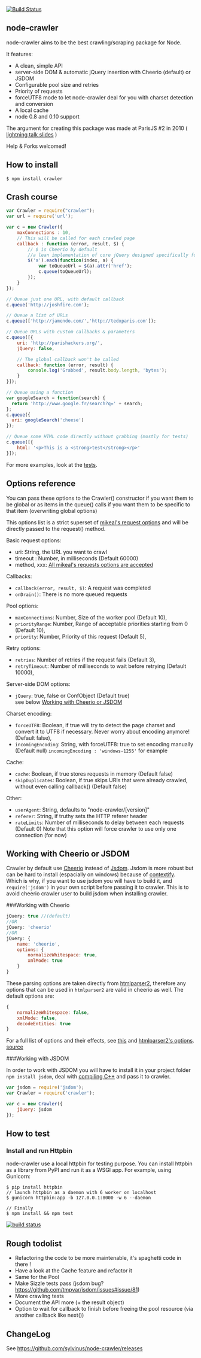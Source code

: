[![Build Status](https://travis-ci.org/sylvinus/node-crawler.svg?branch=master)](https://travis-ci.org/sylvinus/node-crawler)

node-crawler
------------

node-crawler aims to be the best crawling/scraping package for Node.

It features:
 * A clean, simple API
 * server-side DOM & automatic jQuery insertion with Cheerio (default) or JSDOM
 * Configurable pool size and retries
 * Priority of requests
 * forceUTF8 mode to let node-crawler deal for you with charset detection and conversion
 * A local cache
 * node 0.8 and 0.10 support

The argument for creating this package was made at ParisJS #2 in 2010 ( [lightning talk slides](http://www.slideshare.net/sylvinus/web-crawling-with-nodejs) )

Help & Forks welcomed!

How to install
--------------

    $ npm install crawler

Crash course
------------

```javascript
var Crawler = require("crawler");
var url = require('url');

var c = new Crawler({
    maxConnections : 10,
    // This will be called for each crawled page
    callback : function (error, result, $) {
        // $ is Cheerio by default
        //a lean implementation of core jQuery designed specifically for the server
        $('a').each(function(index, a) {
            var toQueueUrl = $(a).attr('href');
            c.queue(toQueueUrl);
        });
    }
});

// Queue just one URL, with default callback
c.queue('http://joshfire.com');

// Queue a list of URLs
c.queue(['http://jamendo.com/','http://tedxparis.com']);

// Queue URLs with custom callbacks & parameters
c.queue([{
    uri: 'http://parishackers.org/',
    jQuery: false,

    // The global callback won't be called
    callback: function (error, result) {
        console.log('Grabbed', result.body.length, 'bytes');
    }
}]);

// Queue using a function
var googleSearch = function(search) {
  return 'http://www.google.fr/search?q=' + search;
};
c.queue({
  uri: googleSearch('cheese')
});

// Queue some HTML code directly without grabbing (mostly for tests)
c.queue([{
    html: '<p>This is a <strong>test</strong></p>'
}]);
```
For more examples, look at the [tests](https://github.com/sylvinus/node-crawler/tree/master/test).

Options reference
-----------------

You can pass these options to the Crawler() constructor if you want them to be global or as
items in the queue() calls if you want them to be specific to that item (overwriting global options)

This options list is a strict superset of [mikeal's request options](https://github.com/mikeal/request#requestoptions-callback) and will be directly passed to
the request() method.

Basic request options:

 * uri: String, the URL you want to crawl
 * timeout : Number, in milliseconds        (Default 60000)
 * method, xxx: [All mikeal's requests options are accepted](https://github.com/mikeal/request#requestoptions-callback)

Callbacks:

 * `callback(error, result, $)`: A request was completed
 * `onDrain()`: There is no more queued requests

Pool options:

 * `maxConnections`: Number, Size of the worker pool (Default 10),
 * `priorityRange`: Number, Range of acceptable priorities starting from 0 (Default 10),
 * `priority`: Number, Priority of this request (Default 5),

Retry options:

 * `retries`: Number of retries if the request fails (Default 3),
 * `retryTimeout`: Number of milliseconds to wait before retrying (Default 10000),

Server-side DOM options:

 * `jQuery`: true, false or ConfObject (Default true)  
   see below [Working with Cheerio or JSDOM](https://github.com/paulvalla/node-crawler/blob/master/README.md#working-with-cheerio-or-jsdom)

Charset encoding:

 * `forceUTF8`: Boolean, if true will try to detect the page charset and convert it to UTF8 if necessary. Never worry about encoding anymore! (Default false),
 * `incomingEncoding`: String, with forceUTF8: true to set encoding manually (Default null)
     `incomingEncoding : 'windows-1255'` for example

Cache:

 * `cache`: Boolean, if true stores requests in memory (Default false)
 * `skipDuplicates`: Boolean, if true skips URIs that were already crawled, without even calling callback() (Default false)

Other:

 * `userAgent`: String, defaults to "node-crawler/[version]"
 * `referer`: String, if truthy sets the HTTP referer header
 * `rateLimits`: Number of milliseconds to delay between each requests (Default 0) Note that this option will force crawler to use only one connection (for now)

Working with Cheerio or JSDOM
-----------------------------

Crawler by default use [Cheerio](https://github.com/cheeriojs/cheerio) instead of [Jsdom](https://github.com/tmpvar/jsdom). Jsdom is more robust but can be hard to install (espacially on windows) because of [contextify](https://github.com/tmpvar/jsdom#contextify).  
Which is why, if you want to use jsdom you will have to build it, and `require('jsdom')` in your own script before passing it to crawler. This is to avoid cheerio crawler user to build jsdom when installing crawler.

###Working with Cheerio
```javascript
jQuery: true //(default)
//OR
jQuery: 'cheerio'
//OR
jQuery: {
    name: 'cheerio',
    options: {
        normalizeWhitespace: true,
        xmlMode: true 
    }
}
```
These parsing options are taken directly from [htmlparser2](https://github.com/fb55/htmlparser2/wiki/Parser-options), therefore any options that can be used in `htmlparser2` are valid in cheerio as well. The default options are:

```js
{
    normalizeWhitespace: false,
    xmlMode: false,
    decodeEntities: true
}
```

For a full list of options and their effects, see [this](https://github.com/fb55/DomHandler) and
[htmlparser2's options](https://github.com/fb55/htmlparser2/wiki/Parser-options).  
[source](https://github.com/cheeriojs/cheerio#loading)

###Working with JSDOM

In order to work with JSDOM you will have to install it in your project folder `npm install jsdom`, deal with [compiling C++](https://github.com/tmpvar/jsdom#contextify) and pass it to crawler.
```javascript
var jsdom = require('jsdom');
var Crawler = require('crawler');

var c = new Crawler({
    jQuery: jsdom
});
```

How to test
-----------

### Install and run Httpbin

node-crawler use a local httpbin for testing purpose. You can install httpbin as a library from PyPI and run it as a WSGI app. For example, using Gunicorn:

    $ pip install httpbin
    // launch httpbin as a daemon with 6 worker on localhost
    $ gunicorn httpbin:app -b 127.0.0.1:8000 -w 6 --daemon

    // Finally
    $ npm install && npm test


[![build status](https://secure.travis-ci.org/sylvinus/node-crawler.png)](http://travis-ci.org/sylvinus/node-crawler)

Rough todolist
--------------

 * Refactoring the code to be more maintenable, it's spaghetti code in there !
 * Have a look at the Cache feature and refactor it
 * Same for the Pool
 * Make Sizzle tests pass (jsdom bug? https://github.com/tmpvar/jsdom/issues#issue/81)
 * More crawling tests
 * Document the API more (+ the result object)
 * Option to wait for callback to finish before freeing the pool resource (via another callback like next())


ChangeLog
---------

See https://github.com/sylvinus/node-crawler/releases
